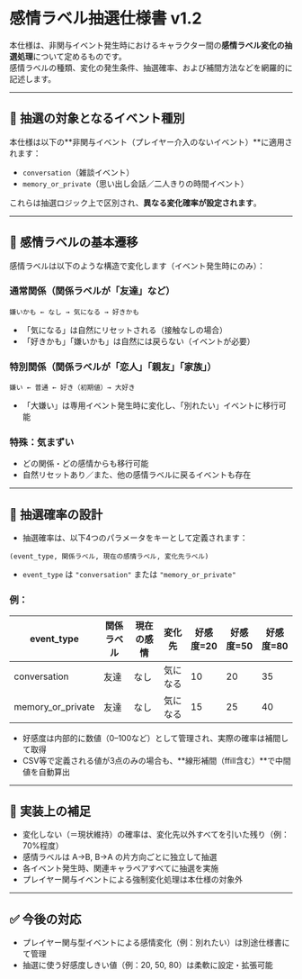 
# 感情ラベル抽選仕様書 v1.2

本仕様は、非関与イベント発生時におけるキャラクター間の**感情ラベル変化の抽選処理**について定めるものです。  
感情ラベルの種類、変化の発生条件、抽選確率、および補間方法などを網羅的に記述します。

---

## 🎯 抽選の対象となるイベント種別

本仕様は以下の**非関与イベント（プレイヤー介入のないイベント）**に適用されます：

- `conversation`（雑談イベント）
- `memory_or_private`（思い出し会話／二人きりの時間イベント）

これらは抽選ロジック上で区別され、**異なる変化確率が設定されます**。

---

## 🔁 感情ラベルの基本遷移

感情ラベルは以下のような構造で変化します（イベント発生時にのみ）：

### 通常関係（関係ラベルが「友達」など）

```
嫌いかも ← なし → 気になる → 好きかも
```

- 「気になる」は自然にリセットされる（接触なしの場合）
- 「好きかも」「嫌いかも」は自然には戻らない（イベントが必要）

### 特別関係（関係ラベルが「恋人」「親友」「家族」）

```
嫌い ← 普通 ← 好き（初期値）→ 大好き
```

- 「大嫌い」は専用イベント発生時に変化し、「別れたい」イベントに移行可能

### 特殊：気まずい

- どの関係・どの感情からも移行可能
- 自然リセットあり／また、他の感情ラベルに戻るイベントも存在

---

## 🎲 抽選確率の設計

- 抽選確率は、以下4つのパラメータをキーとして定義されます：

```
(event_type, 関係ラベル, 現在の感情ラベル, 変化先ラベル)
```

- `event_type` は `"conversation"` または `"memory_or_private"`

### 例：

| event_type         | 関係ラベル | 現在の感情 | 変化先     | 好感度=20 | 好感度=50 | 好感度=80 |
|--------------------|------------|------------|-------------|------------|------------|------------|
| conversation        | 友達       | なし        | 気になる    | 10         | 20         | 35         |
| memory_or_private   | 友達       | なし        | 気になる    | 15         | 25         | 40         |

- 好感度は内部的に数値（0–100など）として管理され、実際の確率は補間して取得
- CSV等で定義される値が3点のみの場合も、**線形補間（ffill含む）**で中間値を自動算出

---

## 🔢 実装上の補足

- 変化しない（＝現状維持）の確率は、変化先以外すべてを引いた残り（例：70%程度）
- 感情ラベルは A→B, B→A の片方向ごとに独立して抽選
- 各イベント発生時、関連キャラペアすべてに抽選を実施
- プレイヤー関与イベントによる強制変化処理は本仕様の対象外

---

## ✅ 今後の対応

- プレイヤー関与型イベントによる感情変化（例：別れたい）は別途仕様書にて管理
- 抽選に使う好感度しきい値（例：20, 50, 80）は柔軟に設定・拡張可能
